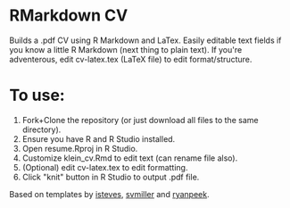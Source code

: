 # RMarkdown CV
Builds a .pdf CV using R Markdown and LaTex. Easily editable text fields if
you know a little R Markdown (next thing to plain text). If you're adventerous, 
edit cv-latex.tex (LaTeX file) to edit format/structure.

# To use:
1. Fork+Clone the repository (or just download all files to the same directory).
2. Ensure you have R and R Studio installed.
3. Open resume.Rproj in R Studio.
4. Customize klein_cv.Rmd to edit text (can rename file also).
5. (Optional) edit cv-latex.tex to edit formatting.
6. Click "knit" button in R Studio to output .pdf file.

Based on templates by [isteves](https://github.com/isteves/resume),  [svmiller](https://github.com/svmiller/svm-r-markdown-templates) and [ryanpeek](https://github.com/ryanpeek/markdown_cv).